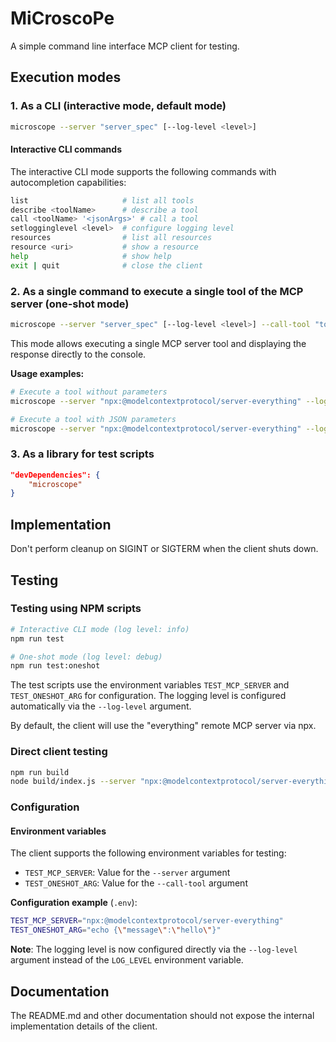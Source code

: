 # MiCroscoPe

A simple command line interface MCP client for testing.

## Execution modes

### 1. As a CLI (interactive mode, default mode)
```bash
microscope --server "server_spec" [--log-level <level>]
```

#### Interactive CLI commands

The interactive CLI mode supports the following commands with autocompletion capabilities:

```bash
list                     # list all tools
describe <toolName>      # describe a tool
call <toolName> '<jsonArgs>' # call a tool
setlogginglevel <level>  # configure logging level
resources                # list all resources
resource <uri>           # show a resource
help                     # show help
exit | quit              # close the client
```

### 2. As a single command to execute a single tool of the MCP server (one-shot mode)
```bash
microscope --server "server_spec" [--log-level <level>] --call-tool "toolName {"k":"v"}" --
```

This mode allows executing a single MCP server tool and displaying the response directly to the console.

**Usage examples:**
```bash
# Execute a tool without parameters
microscope --server "npx:@modelcontextprotocol/server-everything" --log-level debug --call-tool "getCurrentDatetime" --

# Execute a tool with JSON parameters
microscope --server "npx:@modelcontextprotocol/server-everything" --log-level info --call-tool 'describeObject {"sObjectName":"Account"}' --
```

### 3. As a library for test scripts
```json
"devDependencies": {
	"microscope"
}
```

## Implementation

Don't perform cleanup on SIGINT or SIGTERM when the client shuts down.

## Testing

### Testing using NPM scripts

```bash
# Interactive CLI mode (log level: info)
npm run test

# One-shot mode (log level: debug)
npm run test:oneshot
```

The test scripts use the environment variables `TEST_MCP_SERVER` and `TEST_ONESHOT_ARG` for configuration. The logging level is configured automatically via the `--log-level` argument.

By default, the client will use the "everything" remote MCP server via npx.

### Direct client testing

```bash
npm run build
node build/index.js --server "npx:@modelcontextprotocol/server-everything" --log-level debug
```

### Configuration

#### Environment variables

The client supports the following environment variables for testing:

- `TEST_MCP_SERVER`: Value for the `--server` argument
- `TEST_ONESHOT_ARG`: Value for the `--call-tool` argument

**Configuration example** (`.env`):
```bash
TEST_MCP_SERVER="npx:@modelcontextprotocol/server-everything"
TEST_ONESHOT_ARG="echo {\"message\":\"hello\"}"
```

**Note**: The logging level is now configured directly via the `--log-level` argument instead of the `LOG_LEVEL` environment variable.

## Documentation

The README.md and other documentation should not expose the internal implementation details of the client.